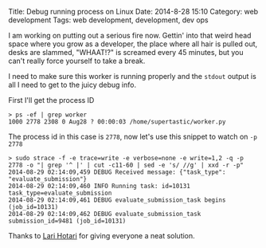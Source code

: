 Title: Debug running process on Linux
Date: 2014-8-28 15:10
Category: web development
Tags: web development, development, dev ops


I am working on putting out a serious fire now. Gettin' into that weird head space where you grow as a developer,
the place where all hair is pulled out, desks are slammed, "WHAAT!?" is screamed every 45 minutes, but you
can't really force yourself to take a break.

I need to make sure this worker is running properly and the `stdout` output is all I need to get to the juicy debug info.

First I'll get the process ID

```
> ps -ef | grep worker
1000 2778 2308 0 Aug28 ? 00:00:03 /home/supertastic/worker.py
```

The process id in this case is `2778`, now let's use this snippet to watch on `-p 2778`

```
> sudo strace -f -e trace=write -e verbose=none -e write=1,2 -q -p 2778 -o "| grep '^ |' | cut -c11-60 | sed -e 's/ //g' | xxd -r -p"
2014-08-29 02:14:09,459 DEBUG Received message: {"task_type": "evaluate_submission"}
2014-08-29 02:14:09,460 INFO Running task: id=10131 task_type=evaluate_submission
2014-08-29 02:14:09,461 DEBUG evaluate_submission_task begins (job_id=10131)
2014-08-29 02:14:09,462 DEBUG evaluate_submission_task submission_id=9481 (job_id=10131)
```


Thanks to [Lari Hotari](http://stackoverflow.com/questions/249703/how-can-a-process-intercept-stdout-and-stderr-of-another-process-on-linux) for giving everyone a neat solution.


